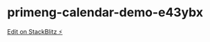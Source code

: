 # primeng-calendar-demo-e43ybx

[Edit on StackBlitz ⚡️](https://stackblitz.com/edit/primeng-calendar-demo-e43ybx)